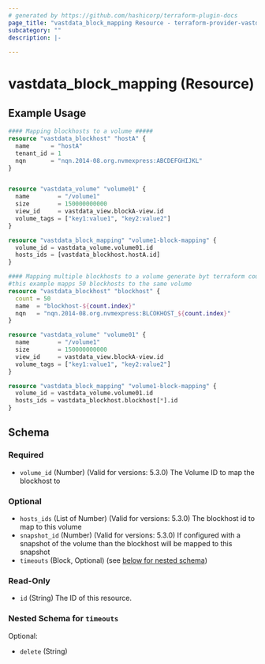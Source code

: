 ```yaml
---
# generated by https://github.com/hashicorp/terraform-plugin-docs
page_title: "vastdata_block_mapping Resource - terraform-provider-vastdata"
subcategory: ""
description: |-
  
---
```


# vastdata_block_mapping (Resource)



## Example Usage

```terraform
#### Mapping blockhosts to a volume #####
resource "vastdata_blockhost" "hostA" {
  name      = "hostA"
  tenant_id = 1
  nqn       = "nqn.2014-08.org.nvmexpress:ABCDEFGHIJKL"
}


resource "vastdata_volume" "volume01" {
  name        = "/volume1"
  size        = 150000000000
  view_id     = vastdata_view.blockA-view.id
  volume_tags = ["key1:value1", "key2:value2"]
}

resource "vastdata_block_mapping" "volume1-block-mapping" {
  volume_id = vastdata_volume.volume01.id
  hosts_ids = [vastdata_blockhost.hostA.id]
}

#### Mapping multiple blockhosts to a volume generate byt terraform count (will also work for for_each) #####
#this example mapps 50 blockhosts to the same volume 
resource "vastdata_blockhost" "blockhost" {
  count = 50
  name  = "blockhost-${count.index}"
  nqn   = "nqn.2014-08.org.nvmexpress:BLCOKHOST_${count.index}"
}

resource "vastdata_volume" "volume01" {
  name        = "/volume1"
  size        = 150000000000
  view_id     = vastdata_view.blockA-view.id
  volume_tags = ["key1:value1", "key2:value2"]
}

resource "vastdata_block_mapping" "volume1-block-mapping" {
  volume_id = vastdata_volume.volume01.id
  hosts_ids = vastdata_blockhost.blockhost[*].id
}
```

<!-- schema generated by tfplugindocs -->
## Schema

### Required

- `volume_id` (Number) (Valid for versions: 5.3.0) The Volume ID to map the blockhost to

### Optional

- `hosts_ids` (List of Number) (Valid for versions: 5.3.0) The blockhost id to map to this volume
- `snapshot_id` (Number) (Valid for versions: 5.3.0) If configured with a snapshot of the volume than the blockhost will be mapped to this snapshot
- `timeouts` (Block, Optional) (see [below for nested schema](#nestedblock--timeouts))

### Read-Only

- `id` (String) The ID of this resource.

<a id="nestedblock--timeouts"></a>
### Nested Schema for `timeouts`

Optional:

- `delete` (String)
